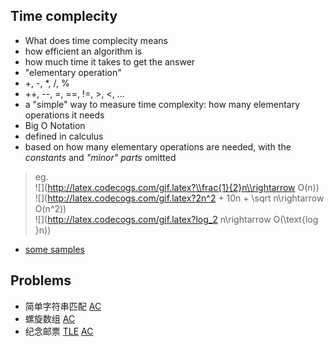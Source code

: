 ## Time complecity
* What does time complecity means
 * how efficient an algorithm is
 * how much time it takes to get the answer
* "elementary operation"
 * +, -, *, /, %
 * ++, --, =, ==, !=, >, <, ...
 * a "simple" way to measure time complexity: how many elementary operations it needs
* Big O Notation
 * defined in calculus
 * based on how many elementary operations are needed, with the *constants* and *"minor" parts* omitted
 > eg.  
    ![](http://latex.codecogs.com/gif.latex?\\frac{1}{2}n\\rightarrow O(n))  
    ![](http://latex.codecogs.com/gif.latex?2n^2 + 10n + \\sqrt n\\rightarrow O(n^2))  
    ![](http://latex.codecogs.com/gif.latex?log_2 n\\rightarrow O(\\text{log }n))

 * [some samples](https://github.com/Carlxiao/SYSU-16CS-EduClass4-CodeSharing/blob/master/Doc/Time-Complexity-Sample.md)
 
## Problems
* 简单字符串匹配 [AC](https://github.com/Carlxiao/SYSU-16CS-EduClass4-CodeSharing/blob/master/Programming-I/161207-JianDanZiFuChuanPiPei.c)
* 螺旋数组 [AC](https://github.com/Carlxiao/SYSU-16CS-EduClass4-CodeSharing/blob/master/Programming-I/161123-LuoXuanShuZu.c)
* 纪念邮票 [TLE](https://github.com/Carlxiao/SYSU-16CS-EduClass4-CodeSharing/blob/master/Programming-I/161116-JiNianYouPiao-TLESamples.c) [AC](https://github.com/Carlxiao/SYSU-16CS-EduClass4-CodeSharing/blob/master/Programming-I/161116-JiNianYouPiao.c)
